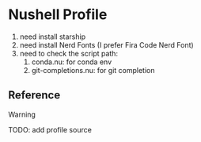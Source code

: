 # Nushell Profile

1. need install starship
2. need install Nerd Fonts (I prefer Fira Code Nerd Font)
3. need to check the script path:
    1. conda.nu: for conda env
    2. git-completions.nu: for git completion
  
## Reference

> [!WARNING]
> TODO: add profile source

